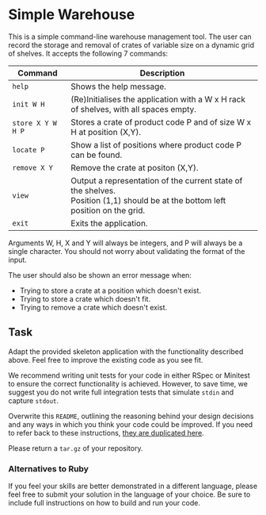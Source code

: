 # Simple Warehouse
This is a simple command-line warehouse management tool. The user can record the storage and removal of crates of variable size on a dynamic grid of shelves.
It accepts the following 7 commands:

| Command | Description |
| --- | --- |
| `help` | Shows the help message. |
| `init W H` | (Re)Initialises the application with a W x H rack of shelves, with all spaces empty. |
| `store X Y W H P` | Stores a crate of product code P and of size W x H at position (X,Y). |
| `locate P` | Show a list of positions where product code P can be found. |
| `remove X Y` | Remove the crate at positon (X,Y). |
| `view` | Output a representation of the current state of the shelves.<br>Position (1,1) should be at the bottom left position on the grid. |
| `exit` | Exits the application. |

Arguments W, H, X and Y will always be integers, and P will always be a single character. You
should not worry about validating the format of the input.

The user should also be shown an error message when:
- Trying to store a crate at a position which doesn't exist.
- Trying to store a crate which doesn't fit.
- Trying to remove a crate which doesn't exist.

## Task
Adapt the provided skeleton application with the functionality described above.  Feel free to improve the existing code as you see fit.

We recommend writing unit tests for your code in either RSpec or Minitest to ensure the correct functionality is
achieved.  However, to save time, we suggest you do not write full integration tests that simulate `stdin` and capture `stdout`.


Overwrite this `README`, outlining the reasoning behind your design decisions and any ways in which you think your code could be improved.  If you need to refer back to these instructions, [they are duplicated here](./INSTRUCTIONS.md).

Please return a `tar.gz`  of your repository.

### Alternatives to Ruby
If you feel your skills are better demonstrated in a different language, please feel free to submit your solution in the language of your choice.  Be sure to include full instructions on how to build and run your code.